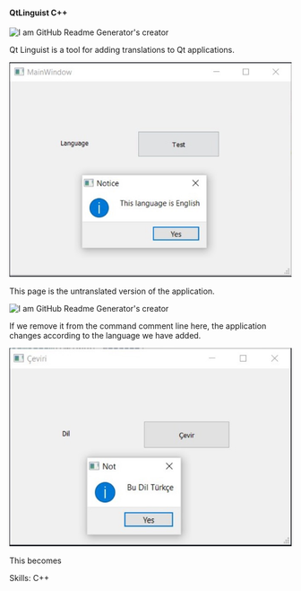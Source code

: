 
#### QtLinguist C++
![I am GitHub Readme Generator's creator](https://upload.wikimedia.org/wikipedia/commons/thumb/0/0b/Qt_logo_2016.svg/640px-Qt_logo_2016.svg.png)

Qt Linguist is a tool for adding translations to Qt applications.

![en](https://github.com/SadkDemr/QtLinguist/blob/main/QtLinguist/img/en.jpg?raw=true)

This page is the untranslated version of the application.

![I am GitHub Readme Generator's creator](https://imgyukle.com/f/2022/05/13/Rej6KN.jpg)


If we remove it from the command comment line here, the application changes according to the language we have added.

![tr](https://github.com/SadkDemr/QtLinguist/blob/main/QtLinguist/img/tr.jpg?raw=true)


This becomes

Skills: C++







